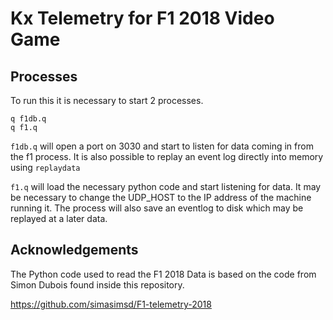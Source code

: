 # Kx Telemetry for F1 2018 Video Game

## Processes

To run this it is necessary to start 2 processes.


```
q f1db.q
q f1.q
```

`f1db.q` will open a port on 3030 and start to listen for data coming in from the f1 process.
It is also possible to replay an event log directly into memory using `replaydata`

`f1.q` will load the necessary python code and start listening for data. It may be necessary to change the UDP_HOST to the IP address of the machine running it. The process will also save an eventlog to disk which may be replayed at a later data.


## Acknowledgements

The Python code used to read the F1 2018 Data is based on the code from Simon Dubois found inside this repository.

https://github.com/simasimsd/F1-telemetry-2018